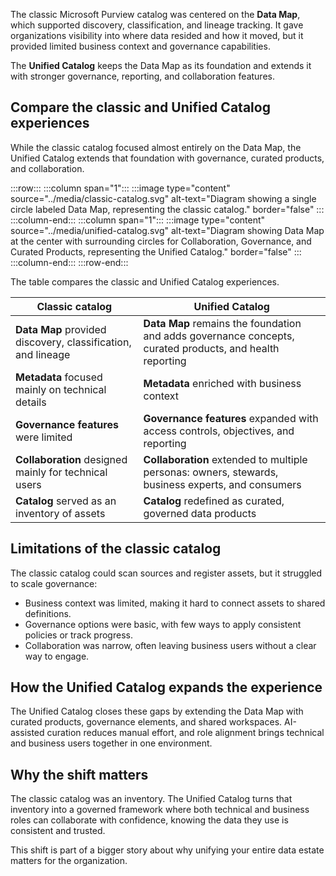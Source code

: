 The classic Microsoft Purview catalog was centered on the **Data Map**, which supported discovery, classification, and lineage tracking. It gave organizations visibility into where data resided and how it moved, but it provided limited business context and governance capabilities.

The **Unified Catalog** keeps the Data Map as its foundation and extends it with stronger governance, reporting, and collaboration features.

## Compare the classic and Unified Catalog experiences

While the classic catalog focused almost entirely on the Data Map, the Unified Catalog extends that foundation with governance, curated products, and collaboration.

:::row:::
   :::column span="1":::
      :::image type="content" source="../media/classic-catalog.svg" alt-text="Diagram showing a single circle labeled Data Map, representing the classic catalog."  border="false" :::
   :::column-end:::
   :::column span="1":::
      :::image type="content" source="../media/unified-catalog.svg" alt-text="Diagram showing Data Map at the center with surrounding circles for Collaboration, Governance, and Curated Products, representing the Unified Catalog."  border="false" :::
   :::column-end:::
:::row-end:::

The table compares the classic and Unified Catalog experiences.

| Classic catalog  | Unified Catalog |
|-----|-----|
| **Data Map** provided discovery, classification, and lineage | **Data Map** remains the foundation and adds governance concepts, curated products, and health reporting |
| **Metadata** focused mainly on technical details | **Metadata** enriched with business context |
| **Governance features** were limited | **Governance features** expanded with access controls, objectives, and reporting  |
| **Collaboration** designed mainly for technical users  | **Collaboration** extended to multiple personas: owners, stewards, business experts, and consumers |
| **Catalog** served as an inventory of assets | **Catalog** redefined as curated, governed data products |

## Limitations of the classic catalog

The classic catalog could scan sources and register assets, but it struggled to scale governance:

- Business context was limited, making it hard to connect assets to shared definitions.
- Governance options were basic, with few ways to apply consistent policies or track progress.
- Collaboration was narrow, often leaving business users without a clear way to engage.

## How the Unified Catalog expands the experience

The Unified Catalog closes these gaps by extending the Data Map with curated products, governance elements, and shared workspaces. AI-assisted curation reduces manual effort, and role alignment brings technical and business users together in one environment.

## Why the shift matters

The classic catalog was an inventory. The Unified Catalog turns that inventory into a governed framework where both technical and business roles can collaborate with confidence, knowing the data they use is consistent and trusted.

This shift is part of a bigger story about why unifying your entire data estate matters for the organization.
